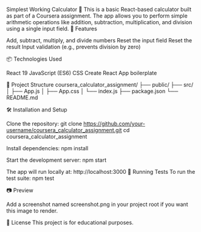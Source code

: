 Simplest Working Calculator 🧮
This is a basic React-based calculator built as part of a Coursera assignment. The app allows you to perform simple arithmetic operations like addition, subtraction, multiplication, and division using a single input field.
🚀 Features

Add, subtract, multiply, and divide numbers
Reset the input field
Reset the result
Input validation (e.g., prevents division by zero)

📦 Technologies Used

React 19
JavaScript (ES6)
CSS
Create React App boilerplate

📁 Project Structure
coursera_calculator_assignment/
├── public/
├── src/
│ ├── App.js
│ ├── App.css
│ └── index.js
├── package.json
└── README.md

🛠️ Installation and Setup

Clone the repository:
git clone https://github.com/your-username/coursera_calculator_assignment.git
cd coursera_calculator_assignment

Install dependencies:
npm install

Start the development server:
npm start

The app will run locally at: http://localhost:3000
🧪 Running Tests
To run the test suite:
npm test

📷 Preview

Add a screenshot named screenshot.png in your project root if you want this image to render.

📃 License
This project is for educational purposes.
